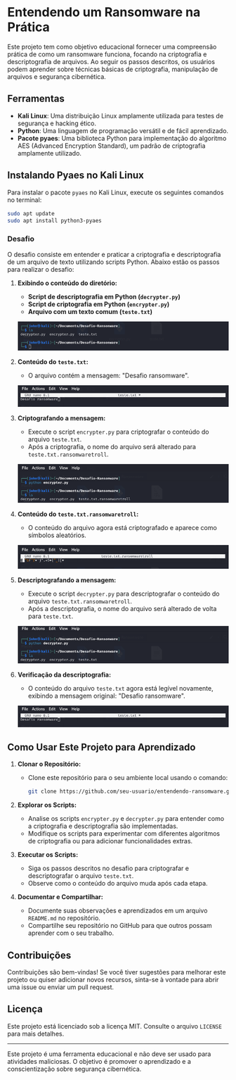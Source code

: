 # Entendendo um Ransomware na Prática

Este projeto tem como objetivo educacional fornecer uma compreensão prática de como um ransomware funciona, focando na criptografia e descriptografia de arquivos. Ao seguir os passos descritos, os usuários podem aprender sobre técnicas básicas de criptografia, manipulação de arquivos e segurança cibernética.

## Ferramentas

- **Kali Linux**: Uma distribuição Linux amplamente utilizada para testes de segurança e hacking ético.
- **Python**: Uma linguagem de programação versátil e de fácil aprendizado.
- **Pacote pyaes**: Uma biblioteca Python para implementação do algoritmo AES (Advanced Encryption Standard), um padrão de criptografia amplamente utilizado.

## Instalando Pyaes no Kali Linux

Para instalar o pacote `pyaes` no Kali Linux, execute os seguintes comandos no terminal:

```bash
sudo apt update
sudo apt install python3-pyaes
```

### Desafio

O desafio consiste em entender e praticar a criptografia e descriptografia de um arquivo de texto utilizando scripts Python. Abaixo estão os passos para realizar o desafio:

1. **Exibindo o conteúdo do diretório:**
   - **Script de descriptografia em Python (`decrypter.py`)**
   - **Script de criptografia em Python (`encrypter.py`)**
   - **Arquivo com um texto comum (`teste.txt`)**

   ![Alt text](./prints/1etapa.png "conteúdo do diretório: decrypter.py, encrypter.py, teste.txt")

2. **Conteúdo do `teste.txt`:**
   - O arquivo contém a mensagem: "Desafio ransomware".

   ![Alt text](./prints/conteudotxt1.png "Mensagem do arquivo: Desafio ransomware")

3. **Criptografando a mensagem:**
   - Execute o script `encrypter.py` para criptografar o conteúdo do arquivo `teste.txt`.
   - Após a criptografia, o nome do arquivo será alterado para `teste.txt.ransomwaretroll`.

   ![Alt text](./prints/2etapa.png)

4. **Conteúdo do `teste.txt.ransomwaretroll`:**
   - O conteúdo do arquivo agora está criptografado e aparece como símbolos aleatórios.

   ![Alt text](./prints/conteudotxt2.png "Mensagem do arquivo: são vários simbolos aleatórios")

5. **Descriptografando a mensagem:**
   - Execute o script `decrypter.py` para descriptografar o conteúdo do arquivo `teste.txt.ransomwaretroll`.
   - Após a descriptografia, o nome do arquivo será alterado de volta para `teste.txt`.

   ![Alt text](./prints/3etapa.png)

6. **Verificação da descriptografia:**
   - O conteúdo do arquivo `teste.txt` agora está legível novamente, exibindo a mensagem original: "Desafio ransomware".

   ![Alt text](./prints/conteudotxt3.png)

## Como Usar Este Projeto para Aprendizado

1. **Clonar o Repositório:**
   - Clone este repositório para o seu ambiente local usando o comando:
     ```bash
     git clone https://github.com/seu-usuario/entendendo-ransomware.git
     ```

2. **Explorar os Scripts:**
   - Analise os scripts `encrypter.py` e `decrypter.py` para entender como a criptografia e descriptografia são implementadas.
   - Modifique os scripts para experimentar com diferentes algoritmos de criptografia ou para adicionar funcionalidades extras.

3. **Executar os Scripts:**
   - Siga os passos descritos no desafio para criptografar e descriptografar o arquivo `teste.txt`.
   - Observe como o conteúdo do arquivo muda após cada etapa.

4. **Documentar e Compartilhar:**
   - Documente suas observações e aprendizados em um arquivo `README.md` no repositório.
   - Compartilhe seu repositório no GitHub para que outros possam aprender com o seu trabalho.

## Contribuições

Contribuições são bem-vindas! Se você tiver sugestões para melhorar este projeto ou quiser adicionar novos recursos, sinta-se à vontade para abrir uma issue ou enviar um pull request.

## Licença

Este projeto está licenciado sob a licença MIT. Consulte o arquivo `LICENSE` para mais detalhes.

---

Este projeto é uma ferramenta educacional e não deve ser usado para atividades maliciosas. O objetivo é promover o aprendizado e a conscientização sobre segurança cibernética.
